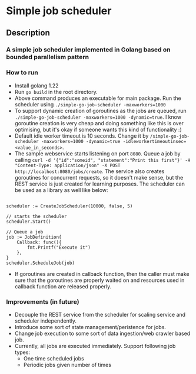 # Simple job scheduler

## Description
### A simple job scheduler implemented in Golang based on bounded parallelism pattern

### How to run
- Install golang 1.22
- Run `go build` in the root directory.
- Above command produces an executable for main package. Run the scheduler using `./simple-go-job-scheduler -maxworkers=1000`
- To support dynamic creation of goroutines as the jobs are queued, run `./simple-go-job-scheduler -maxworkers=1000 -dynamic=true`. I know goroutine creation is very cheap and doing something like this is over optimising, but it's okay if someone wants this kind of functionality :)
- Default idle worker timeout is 10 seconds. Change it by `/simple-go-job-scheduler -maxworkers=1000 -dynamic=true -idleworkertimeoutinsec=<value_in_seconds>`.
- The sample webservice starts listening on port `8080`. Queue a job by calling `curl -d '{"id":"someid", "statement":"Print this first"}' -H "Content-Type: application/json" -X POST http://localhost:8080/jobs/create`. The service also creates goroutines for concurrent requests, so it doesn't make sense, but the REST service is just created for learning purposes. The scheduler can be used as a library as well like below:

```

scheduler := CreateJobScheduler(10000, false, 5)

// starts the scheduler
scheduler.Start()

// Queue a job
job := JobDefinition{
    Callback: func(){
        fmt.Printf("Execute it")
    },
}
scheduler.ScheduleJob(job)

```
- If goroutines are created in callback function, then the caller must make sure that the goroutines are properly waited on and resources used in callback function are released properly.


### Improvements (in future)
- Decouple the REST service from the scheduler for scaling service and scheduler independently.
- Introduce some sort of state management/peristence for jobs.
- Change job execution to some sort of data ingestion/web crawler based job.
- Currently, all jobs are executed immediately. Support following job types:
    - One time scheduled jobs
    - Periodic jobs given number of times